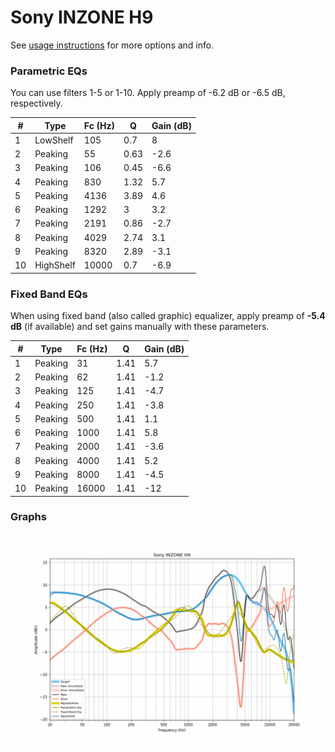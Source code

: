 # Sony INZONE H9
See [usage instructions](https://github.com/jaakkopasanen/AutoEq#usage) for more options and info.

### Parametric EQs
You can use filters 1-5 or 1-10. Apply preamp of -6.2 dB or -6.5 dB, respectively.

|   # | Type      |   Fc (Hz) |    Q |   Gain (dB) |
|-----|-----------|-----------|------|-------------|
|   1 | LowShelf  |       105 | 0.7  |         8   |
|   2 | Peaking   |        55 | 0.63 |        -2.6 |
|   3 | Peaking   |       106 | 0.45 |        -6.6 |
|   4 | Peaking   |       830 | 1.32 |         5.7 |
|   5 | Peaking   |      4136 | 3.89 |         4.6 |
|   6 | Peaking   |      1292 | 3    |         3.2 |
|   7 | Peaking   |      2191 | 0.86 |        -2.7 |
|   8 | Peaking   |      4029 | 2.74 |         3.1 |
|   9 | Peaking   |      8320 | 2.89 |        -3.1 |
|  10 | HighShelf |     10000 | 0.7  |        -6.9 |

### Fixed Band EQs
When using fixed band (also called graphic) equalizer, apply preamp of **-5.4 dB** (if available) and set gains manually with these parameters.

|   # | Type    |   Fc (Hz) |    Q |   Gain (dB) |
|-----|---------|-----------|------|-------------|
|   1 | Peaking |        31 | 1.41 |         5.7 |
|   2 | Peaking |        62 | 1.41 |        -1.2 |
|   3 | Peaking |       125 | 1.41 |        -4.7 |
|   4 | Peaking |       250 | 1.41 |        -3.8 |
|   5 | Peaking |       500 | 1.41 |         1.1 |
|   6 | Peaking |      1000 | 1.41 |         5.8 |
|   7 | Peaking |      2000 | 1.41 |        -3.6 |
|   8 | Peaking |      4000 | 1.41 |         5.2 |
|   9 | Peaking |      8000 | 1.41 |        -4.5 |
|  10 | Peaking |     16000 | 1.41 |       -12   |

### Graphs
![](./Sony%20INZONE%20H9.png)
